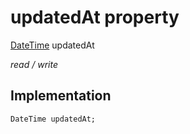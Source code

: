 


# updatedAt property






[DateTime](https://api.dart.dev/stable/2.12.3/dart-core/DateTime-class.html) updatedAt
  
_read / write_






## Implementation

```dart
DateTime updatedAt;


```







